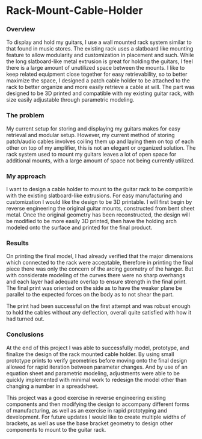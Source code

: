 # Rack-Mount-Cable-Holder

### Overview
To display and hold my guitars, I use a wall mounted rack system similar to that found in music stores. The existing rack uses a slatboard like mounting feature to allow modularity and customization in placement and such. While the long slatboard-like metal extrusion is great for holding the guitars, I feel there is a large amount of unutilized space between the mounts. I like to keep related equipment close together for easy retrievability, so to better maximize the space, I designed a patch cable holder to be attached to the rack to better organize and more easily retrieve a cable at will. The part was designed to be 3D printed and compatible with my existing guitar rack, with size easily adjustable through parametric modeling. 

### The problem
My current setup for storing and displaying my guitars makes for easy retrieval and modular setup. However, my current method of storing patch/audio cables involves coiling them up and laying them on top of each other on top of my amplifier, this is not an elegant or organized solution. The rack system used to mount my guitars leaves a lot of open space for additional mounts, with a large amount of space not being currently utilized. 

### My approach
I want to design a cable holder to mount to the guitar rack to be compatible with the existing slatboard-like extrusions. For easy manufacturing and customization I would like the design to be 3D printable. I will first begin by reverse engineering the original guitar mounts, constructed from bent sheet metal. Once the original geometry has been reconstructed, the design will be modified to be more easily 3D printed, then have the holding arch modeled onto the surface and printed for the final product. 

### Results

On printing the final model, I had already verified that the major dimensions which connected to the rack were acceptable, therefore in printing the final piece there was only the concern of the arcing geometry of the hanger. But with considerate modeling of the curves there were no sharp overhangs and each layer had adequate overlap to ensure strength in the final print. The final print was oriented on the side as to have the weaker plane be parallel to the expected forces on the body as to not shear the part. 

The print had been successful on the first attempt and was robust enough to hold the cables without any deflection, overall quite satisfied with how it had turned out. 

### Conclusions

At the end of this project I was able to successfully model, prototype, and finalize the design of the rack mounted cable holder. By using small prototype prints to verify geometries before moving onto the final design allowed for rapid iteration between parameter changes. And by use of an equation sheet and parametric modeling, adjustments were able to be quickly implemented with minimal work to redesign the model other than changing a number in a spreadsheet.

This project was a good exercise in reverse engineering existing components and then modifying the design to accompany different forms of manufacturing, as well as an exercise in rapid prototyping and development. For future updates I would like to create multiple widths of brackets, as well as use the base bracket geometry to design other components to mount to the guitar rack.
